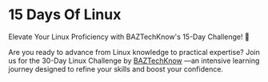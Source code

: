 # 15 Days Of Linux

Elevate Your Linux Proficiency with BAZTechKnow's 15-Day Challenge! 🚀

Are you ready to advance from Linux knowledge to practical expertise? Join us for the 30-Day Linux Challenge by [BAZTechKnow](http://baztechknow.com/) —an intensive learning journey designed to refine your skills and boost your confidence.

